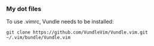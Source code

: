 ### My dot files
 
To use .vimrc, Vundle needs to be installed:
~~~~ 
git clone https://github.com/VundleVim/Vundle.vim.git ~/.vim/bundle/Vundle.vim
~~~~ 
